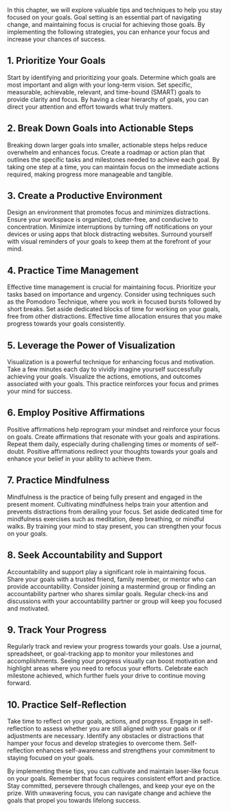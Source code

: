 
In this chapter, we will explore valuable tips and techniques to help you stay focused on your goals. Goal setting is an essential part of navigating change, and maintaining focus is crucial for achieving those goals. By implementing the following strategies, you can enhance your focus and increase your chances of success.

**1. Prioritize Your Goals**
----------------------------

Start by identifying and prioritizing your goals. Determine which goals are most important and align with your long-term vision. Set specific, measurable, achievable, relevant, and time-bound (SMART) goals to provide clarity and focus. By having a clear hierarchy of goals, you can direct your attention and effort towards what truly matters.

**2. Break Down Goals into Actionable Steps**
---------------------------------------------

Breaking down larger goals into smaller, actionable steps helps reduce overwhelm and enhances focus. Create a roadmap or action plan that outlines the specific tasks and milestones needed to achieve each goal. By taking one step at a time, you can maintain focus on the immediate actions required, making progress more manageable and tangible.

**3. Create a Productive Environment**
--------------------------------------

Design an environment that promotes focus and minimizes distractions. Ensure your workspace is organized, clutter-free, and conducive to concentration. Minimize interruptions by turning off notifications on your devices or using apps that block distracting websites. Surround yourself with visual reminders of your goals to keep them at the forefront of your mind.

**4. Practice Time Management**
-------------------------------

Effective time management is crucial for maintaining focus. Prioritize your tasks based on importance and urgency. Consider using techniques such as the Pomodoro Technique, where you work in focused bursts followed by short breaks. Set aside dedicated blocks of time for working on your goals, free from other distractions. Effective time allocation ensures that you make progress towards your goals consistently.

**5. Leverage the Power of Visualization**
------------------------------------------

Visualization is a powerful technique for enhancing focus and motivation. Take a few minutes each day to vividly imagine yourself successfully achieving your goals. Visualize the actions, emotions, and outcomes associated with your goals. This practice reinforces your focus and primes your mind for success.

**6. Employ Positive Affirmations**
-----------------------------------

Positive affirmations help reprogram your mindset and reinforce your focus on goals. Create affirmations that resonate with your goals and aspirations. Repeat them daily, especially during challenging times or moments of self-doubt. Positive affirmations redirect your thoughts towards your goals and enhance your belief in your ability to achieve them.

**7. Practice Mindfulness**
---------------------------

Mindfulness is the practice of being fully present and engaged in the present moment. Cultivating mindfulness helps train your attention and prevents distractions from derailing your focus. Set aside dedicated time for mindfulness exercises such as meditation, deep breathing, or mindful walks. By training your mind to stay present, you can strengthen your focus on your goals.

**8. Seek Accountability and Support**
--------------------------------------

Accountability and support play a significant role in maintaining focus. Share your goals with a trusted friend, family member, or mentor who can provide accountability. Consider joining a mastermind group or finding an accountability partner who shares similar goals. Regular check-ins and discussions with your accountability partner or group will keep you focused and motivated.

**9. Track Your Progress**
--------------------------

Regularly track and review your progress towards your goals. Use a journal, spreadsheet, or goal-tracking app to monitor your milestones and accomplishments. Seeing your progress visually can boost motivation and highlight areas where you need to refocus your efforts. Celebrate each milestone achieved, which further fuels your drive to continue moving forward.

**10. Practice Self-Reflection**
--------------------------------

Take time to reflect on your goals, actions, and progress. Engage in self-reflection to assess whether you are still aligned with your goals or if adjustments are necessary. Identify any obstacles or distractions that hamper your focus and develop strategies to overcome them. Self-reflection enhances self-awareness and strengthens your commitment to staying focused on your goals.

By implementing these tips, you can cultivate and maintain laser-like focus on your goals. Remember that focus requires consistent effort and practice. Stay committed, persevere through challenges, and keep your eye on the prize. With unwavering focus, you can navigate change and achieve the goals that propel you towards lifelong success.

